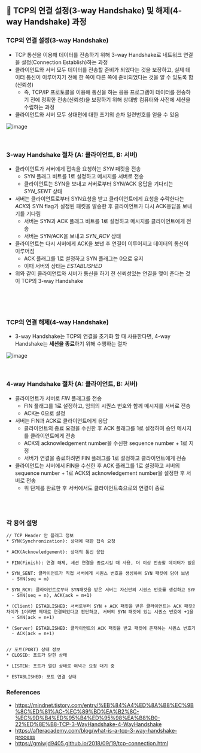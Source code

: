 ## 📎 TCP의 연결 설정(3-way Handshake) 및 해제(4-way Handshake) 과정

### TCP의 연결 설정(3-way Handshake)
  - TCP 통신을 이용해 데이터를 전송하기 위해 3-way Handshake로 네트워크 연결을 설정(Connection Establish)하는 과정
  - 클라이언트와 서버 모두 데이터를 전송할 준비가 되었다는 것을 보장하고, 실제 데이터 통신이 이루어지기 전에 한 쪽이 다른 쪽에 준비되었다는 것을 알 수 있도록 함(신뢰성)
    - 즉, TCP/IP 프로토콜을 이용해 통신을 하는 응용 프로그램이 데이터를 전송하기 전에 정확한 전송(신뢰성)을 보장하기 위해 상대방 컴퓨터와 사전에 세션을 수립하는 과정
  - 클라이언트와 서버 모두 상대편에 대한 초기의 순차 일련번호를 얻을 수 있음

![image](https://user-images.githubusercontent.com/50076031/123729705-61c48b80-d8d0-11eb-91d6-3de3e9c1d06a.png)


<br>

### 3-way Handshake 절차 (A: 클라이언트, B: 서버)
  - 클라이언트가 서버에게 접속을 요청하는 *SYN* 패킷을 전송
    - SYN 플래그 비트를 1로 설정하고 메시지를 서버로 전송
    - 클라이언트는 SYN을 보내고 서버로부터 SYN/ACK 응답을 기다리는 *SYN_SENT* 상태
  - 서버는 클라이언트로부터 SYN요청을 받고 클라이언트에게 요청을 수락한다는 *ACK*와 SYN flag가 설정된 패킷을 발송한 후 클라이언트가 다시 ACK응답을 보내기를 기다림
    - 서버는 SYN과 ACK 플래그 비트를 1로 설정하고 메시지를 클라이언트에게 전송
    - 서버는 SYN/ACK을 보내고 *SYN_RCV* 상태
  - 클라이언트는 다시 서버에게 ACK을 보낸 후 연결이 이루어지고 데이터의 통신이 이루어짐
    - ACK 플래그를 1로 설정하고 SYN 플래그는 0으로 유지
    - 이때 서버의 상태는 *ESTABLISHED*
  - 위와 같이 클라이언트와 서버가 통신을 하기 전 신뢰성있는 연결을 맺어 준다는 것이 TCP의 3-way Handshake

<br><br><br> 

### TCP의 연결 해제(4-way Handshake)
  - 3-way Handshake는 TCP의 연결을 초기화 할 때 사용한다면, 4-way Handshake는 **세션을 종료**하기 위해 수행하는 절차


![image](https://user-images.githubusercontent.com/50076031/123729785-7b65d300-d8d0-11eb-9b25-fbc356868588.png)

<br>

### 4-way Handshake 절차 (A: 클라이언트, B: 서버)
  - 클라이언트가 서버로 *FIN* 플래그를 전송
    - FIN 플래그를 1로 설정하고, 임의의 시퀀스 번호와 함께 메시지를 서버로 전송
    - ACK는 0으로 설정
  - 서버는 FIN과 ACK로 클라이언트에게 응답
    - 클라이언트의 종료 요청을 수신한 후 ACK 플래그를 1로 설정하여 승인 메시지를 클라이언트에게 전송
    - ACK의 acknowledgement number을 수신한 sequence number + 1로 지정
    - 서버가 연결을 종료하려면 FIN 플래그를 1로 설정하고 클라이언트에게 전송
  - 클라이언트는 서버에서 FIN을 수신한 후 ACK 플래그를 1로 설정하고 서버의 sequence number + 1로 ACK의 acknowledgement number을 설정한 후 서버로 전송
    - 위 단계를 완료한 후 서버에서도 클라이언트측으로의 연결이 종료

<br><br>

### 각 용어 설명

```html
// TCP Header 안 플래그 정보
* SYN(Synchronization): 상대에 대한 접속 요청

* ACK(Acknowledgement): 상대의 통신 응답

* FIN(Finish): 연결 해제, 세션 연결을 종료시킬 때 사용, 더 이상 전송할 데이터가 없음을 의미함

* SYN_SENT: 클라이언트가 직접 서버에게 시퀀스 번호을 생성하여 SYN 패킷에 담아 보냄
  - SYN(seq = m)

* SYN_RCV: 클라이언트로부터 SYN패킷을 받은 서버는 자신만의 시퀀스 번호를 생성하고 SYN 패킷에 담아 클라이언트의 SYN 패킷에 있는 시퀀스 번호에 +1을 더한 후 ACK 패킷에 담아서 같이 보냄
  - SYN(seq = n), ACK(ack = m+1)

* (Client) ESTABLISHED: 서버로부터 SYN + ACK 패킷을 받은 클라이언트는 ACK 패킷의 시퀀스 번호를 보고 자신이 보낸 시퀀스 번호와 차이가 1임을 확인함
차이가 1이라면 제대로 연결되었다고 판단하고, 서버의 SYN 패킷에 있는 시퀀스 번호에 +1을 더한 후 ACK 패킷에 담아 보냄
  - SYN(ack = n+1)

* (Server) ESTABLISHED: 클라이언트의 ACK 패킷을 받고 패킷에 존재하는 시퀀스 번호가 이전에 보낸 SYN 패킷의 시퀀스 번호 + 1과 동일하다면 연결이 되었다고 판단함
  - ACK(ack = n+1)


// 포트(PORT) 상태 정보
* CLOSED: 포트가 닫힌 상태

* LISTEN: 포트가 열린 상태로 여녁ㄹ 요청 대기 중

* ESTABLISHED: 포트 연결 상태
```

### References
  - https://mindnet.tistory.com/entry/%EB%84%A4%ED%8A%B8%EC%9B%8C%ED%81%AC-%EC%89%BD%EA%B2%8C-%EC%9D%B4%ED%95%B4%ED%95%98%EA%B8%B0-22%ED%8E%B8-TCP-3-WayHandshake-4-WayHandshake
  - https://afteracademy.com/blog/what-is-a-tcp-3-way-handshake-process
  - https://gmlwjd9405.github.io/2018/09/19/tcp-connection.html
